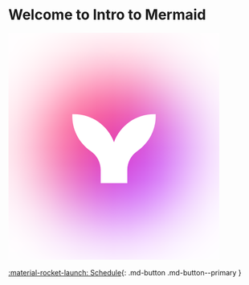 # Welcome to Intro to Mermaid

![The mermaid logo](mermaid_logo.png)

[:material-rocket-launch: Schedule](misc/schedule.md){: .md-button .md-button--primary }
